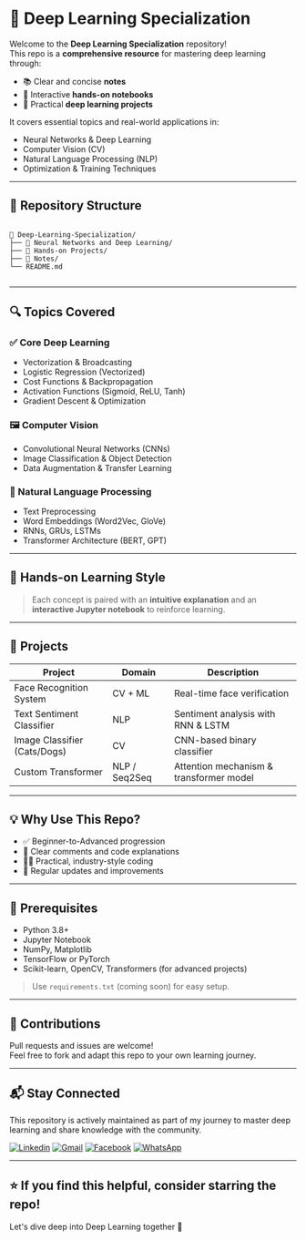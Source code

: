 # 🧠 Deep Learning Specialization

Welcome to the **Deep Learning Specialization** repository!  
This repo is a **comprehensive resource** for mastering deep learning through:

- 📚 Clear and concise **notes**
- 📓 Interactive **hands-on notebooks**
- 🚀 Practical **deep learning projects**

It covers essential topics and real-world applications in:
- Neural Networks & Deep Learning
- Computer Vision (CV)
- Natural Language Processing (NLP)
- Optimization & Training Techniques

---

## 📂 Repository Structure

```

📁 Deep-Learning-Specialization/
├── 📁 Neural Networks and Deep Learning/
├── 📁 Hands-on Projects/
├── 📁 Notes/
└── README.md


```

---

## 🔍 Topics Covered

### ✅ Core Deep Learning
- Vectorization & Broadcasting
- Logistic Regression (Vectorized)
- Cost Functions & Backpropagation
- Activation Functions (Sigmoid, ReLU, Tanh)
- Gradient Descent & Optimization

### 🖼️ Computer Vision
- Convolutional Neural Networks (CNNs)
- Image Classification & Object Detection
- Data Augmentation & Transfer Learning

### 🧠 Natural Language Processing
- Text Preprocessing
- Word Embeddings (Word2Vec, GloVe)
- RNNs, GRUs, LSTMs
- Transformer Architecture (BERT, GPT)

---

## 🧪 Hands-on Learning Style

> Each concept is paired with an **intuitive explanation** and an **interactive Jupyter notebook** to reinforce learning.

---

## 🚧 Projects

| Project                     | Domain              | Description                                 |
|----------------------------|---------------------|---------------------------------------------|
| Face Recognition System    | CV + ML             | Real-time face verification                 |
| Text Sentiment Classifier  | NLP                 | Sentiment analysis with RNN & LSTM          |
| Image Classifier (Cats/Dogs)| CV                | CNN-based binary classifier                 |
| Custom Transformer         | NLP / Seq2Seq       | Attention mechanism & transformer model     |

---

## 💡 Why Use This Repo?

- ✅ Beginner-to-Advanced progression
- 💬 Clear comments and code explanations
- 🧑‍💻 Practical, industry-style coding
- 🔄 Regular updates and improvements

---

## 🔧 Prerequisites

- Python 3.8+
- Jupyter Notebook
- NumPy, Matplotlib
- TensorFlow or PyTorch
- Scikit-learn, OpenCV, Transformers (for advanced projects)

> Use `requirements.txt` (coming soon) for easy setup.

---

## 🙌 Contributions

Pull requests and issues are welcome!  
Feel free to fork and adapt this repo to your own learning journey.

---

## 📬 Stay Connected

This repository is actively maintained as part of my journey to master deep learning and share knowledge with the community.

[![Linkedin](https://img.shields.io/badge/-LinkedIn-blue?style=flat&logo=Linkedin&logoColor=white)](https://linkedin.com/in/mohammed-khalaf97)
[![Gmail](https://img.shields.io/badge/-Gmail-c14438?style=flat&logo=Gmail&logoColor=white)](mailto:Mohamedkhalaf20172020@gmail.com)
[![Facebook](https://img.shields.io/badge/-Facebook-1877F2?style=flat&logo=facebook&logoColor=white)](https://www.facebook.com//groups/1241072483656472) <!-- Replace with your profile link -->
[![WhatsApp](https://img.shields.io/badge/-WhatsApp-25D366?style=flat&logo=whatsapp&logoColor=white)](https://wa.me/+201022508443) <!-- Replace with your number -->

---

## ⭐️ If you find this helpful, consider starring the repo!

Let's dive deep into Deep Learning together 🚀
```
